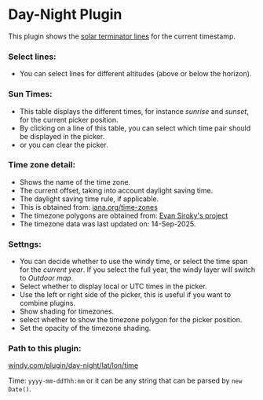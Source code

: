 # Day-Night Plugin

This plugin shows the [solar terminator lines](https://en.wikipedia.org/wiki/Terminator_(solar)) for the current timestamp. 

### Select lines:

- You can select lines for different altitudes (above or below the horizon).

### Sun Times:

- This table displays the different times,  for instance _sunrise_ and _sunset_, for the current picker position.
- By clicking on a line of this table,  you can select which time pair should be displayed in the picker.  
- or you can clear the picker.

### Time zone detail:

- Shows the name of the time zone.
- The current offset,  taking into account daylight saving time.
- The daylight saving time rule,  if applicable.  
- This is obtained from:  [iana.org/time-zones](https://www.iana.org/time-zones)
- The timezone polygons are obtained from: [Evan Siroky's project](https://github.com/evansiroky/timezone-boundary-builder/releases)
- The timezone data was last updated on:  14-Sep-2025.

### Settngs:

- You can decide whether to use the windy time,  or select the time span for the _current year_.   If you select the full year,  the windy layer will switch to _Outdoor map_.
- Select whether to display local or UTC times in the picker.
- Use the left or right side of the picker,  this is useful if you want to combine plugins.
- Show shading for timezones.
- select whether to show the timezone polygon for the picker position.
- Set the opacity of the timezone shading.  

### Path to this plugin:

[windy.com/plugin/day-night/lat/lon/time](https://www.windy.com/plugin/day-night/0/0)

Time:  `yyyy-mm-ddThh:mm` or it can be any string that can be parsed by `new Date()`.  